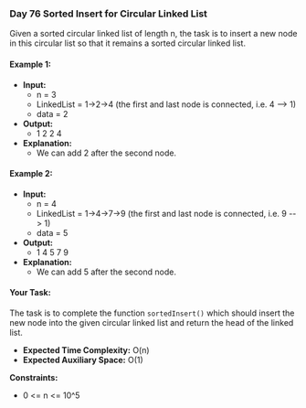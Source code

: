 ### Day 76 **Sorted Insert for Circular Linked List**

Given a sorted circular linked list of length n, the task is to insert a new node in this circular list so that it remains a sorted circular linked list.

#### Example 1:

- **Input:**
  - n = 3
  - LinkedList = 1->2->4 (the first and last node is connected, i.e. 4 --> 1)
  - data = 2
- **Output:** 
  - 1 2 2 4
- **Explanation:**
  - We can add 2 after the second node.

#### Example 2:

- **Input:**
  - n = 4
  - LinkedList = 1->4->7->9 (the first and last node is connected, i.e. 9 --> 1)
  - data = 5
- **Output:** 
  - 1 4 5 7 9
- **Explanation:**
  - We can add 5 after the second node.

#### Your Task:
The task is to complete the function `sortedInsert()` which should insert the new node into the given circular linked list and return the head of the linked list.

- **Expected Time Complexity:** O(n)
- **Expected Auxiliary Space:** O(1)

**Constraints:**
- 0 <= n <= 10^5

